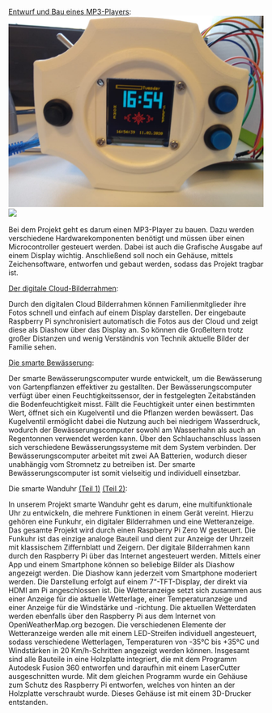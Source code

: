 
[Entwurf und Bau eines MP3-Players](https://wp.uni-oldenburg.de/physical-computing-und-digital-fabrication-im-informatikunterricht-wise20192020-mwortmann/):
![MP3-Player](https://github.com/esdkrwl/Lehre/blob/main/5_2019.20_WiSe/9_28.01_Abschluss/Bilder/mp3.jpg)
<img src="https://github.com/favicon.ico" width="48">

Bei dem Projekt geht es darum einen MP3-Player zu bauen. Dazu werden verschiedene Hardwarekomponenten benötigt und müssen über einen Microcontroller gesteuert werden. Dabei ist auch die Grafische Ausgabe auf einem Display wichtig. Anschließend soll noch ein Gehäuse, mittels Zeichensoftware, entworfen und gebaut werden, sodass das Projekt tragbar ist.

[Der digitale Cloud-Bilderrahmen](https://wp.uni-oldenburg.de/physical-computing-und-digital-fabrication-im-informatikunterricht-wise20192020-dstegemann/):

Durch den digitalen Cloud Bilderrahmen können Familienmitglieder ihre Fotos schnell und einfach auf einem Display darstellen. Der eingebaute Raspberry Pi synchronisiert automatisch die Fotos aus der Cloud und zeigt diese als Diashow über das Display an. So können die Großeltern trotz großer Distanzen und wenig Verständnis von Technik aktuelle Bilder der Familie sehen.

[Die smarte Bewässerung](https://wp.uni-oldenburg.de/physical-computing-und-digital-fabrication-im-informatikunterricht-wise20192020-gschlaefke/):

Der smarte Bewässerungscomputer wurde entwickelt, um die Bewässerung von Gartenpflanzen effektiver zu gestallten. Der Bewässerungscomputer verfügt über einen Feuchtigkeitssensor, der in festgelegten Zeitabständen die Bodenfeuchtigkeit misst. Fällt die Feuchtigkeit unter einen bestimmten Wert, öffnet sich ein Kugelventil und die Pflanzen werden bewässert. Das Kugelventil ermöglicht dabei die Nutzung auch bei niedrigem Wasserdruck, wodurch der Bewässerungscomputer sowohl am Wasserhahn als auch an Regentonnen verwendet werden kann. Über den Schlauchanschluss lassen sich verschiedene Bewässerungssysteme mit dem System verbinden. Der Bewässerungscomputer arbeitet mit zwei AA Batterien, wodurch dieser unabhängig vom Stromnetz zu betreiben ist. Der smarte Bewässerungscomputer ist somit vielseitig und individuell einsetzbar.

Die smarte Wanduhr [(Teil 1)](https://wp.uni-oldenburg.de/physical-computing-und-digital-fabrication-im-informatikunterricht-wise20192020-dstalhut/)
[(Teil 2)](https://wp.uni-oldenburg.de/physical-computing-und-digital-fabrication-im-informatikunterricht-wise20192020-hwilgen/):

In unserem Projekt smarte Wanduhr geht es darum, eine multifunktionale Uhr zu entwickeln, die mehrere Funktionen in einem Gerät vereint. Hierzu gehören eine Funkuhr, ein digitaler Bilderrahmen und eine Wetteranzeige. Das gesamte Projekt wird durch einen Raspberry Pi Zero W gesteuert.
Die Funkuhr ist das einzige analoge Bauteil und dient zur Anzeige der Uhrzeit mit klassischem Ziffernblatt und Zeigern. Der digitale Bilderrahmen kann durch den Raspberry Pi über das Internet angesteuert werden. Mittels einer App und einem Smartphone können so beliebige Bilder als Diashow angezeigt werden. Die Diashow kann jederzeit vom Smartphone moderiert werden. Die Darstellung erfolgt auf einem 7“-TFT-Display, der direkt via HDMI am Pi angeschlossen ist.
Die Wetteranzeige setzt sich zusammen aus einer Anzeige für die aktuelle Wetterlage, einer Temperaturanzeige und einer Anzeige für die Windstärke und -richtung. Die aktuellen Wetterdaten werden ebenfalls über den Raspberry Pi aus dem Internet von OpenWeatherMap.org bezogen. Die verschiedenen Elemente der Wetteranzeige werden alle mit einem LED-Streifen individuell angesteuert, sodass verschiedene Wetterlagen, Temperaturen von -35°C bis +35°C und Windstärken in 20 Km/h-Schritten angezeigt werden können.
Insgesamt sind alle Bauteile in eine Holzplatte integriert, die mit dem Programm Autodesk Fusion 360 entworfen und daraufhin mit einem LaserCutter ausgeschnitten wurde. Mit dem gleichen Programm wurde ein Gehäuse zum Schutz des Raspberry Pi entworfen, welches von hinten an der Holzplatte verschraubt wurde. Dieses Gehäuse ist mit einem 3D-Drucker entstanden.